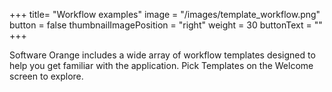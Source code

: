 +++
title= "Workflow examples"
image =  "/images/template_workflow.png"
button =  false
thumbnailImagePosition = "right"
weight = 30
buttonText = ""
+++


Software Orange includes a wide array of workflow templates designed to help you get familiar with the application. Pick Templates on the Welcome screen to explore.
